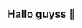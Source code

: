 ## Hallo guyss 👋

<!--
**angganyobaIT/angganyobaIT** is a ✨ _special_ ✨ repository because its `README.md` (this file) appears on your GitHub profile.

Here are some ideas to get you started:
dashboard test
## Tech Stack
- 🖥️ Frontend: React, Vue, Angular
- ⚙️ Backend: Node.js, Django, Spring Boot
- 🗄️ Database: MySQL, PostgreSQL, MongoDB
- ☁️ Cloud: AWS, Firebase, Azure

- 🔭 I’m currently working on ...
- 🌱 I’m currently learning ...
- 👯 I’m looking to collaborate on ...
- 🤔 I’m looking for help with ...
- 💬 Ask me about ...
- 📫 How to reach me: ...
- 😄 Pronouns: ...
- ⚡ Fun fact: ...
-->
